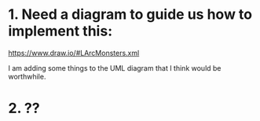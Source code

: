 # 1. Need a diagram to guide us how to implement this:

https://www.draw.io/#LArcMonsters.xml

I am adding some things to the UML diagram that I think would be worthwhile.

# 2. ??
